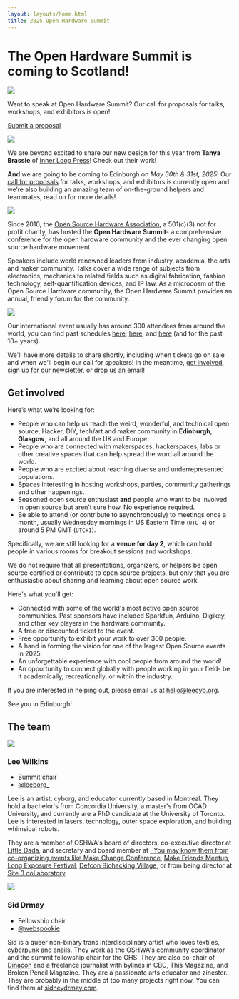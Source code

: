 ```yaml
---
layout: layouts/home.html
title: 2025 Open Hardware Summit
---
```


# The Open Hardware Summit is coming to Scotland!

<div class="lil-guy is-right">
    <img src="/static/images/lil-guy-6-color.svg">
    <div class="big-quote has-yellow-outlined-shadow">
        <p>Want to speak at Open Hardware Summit? Our call for proposals for talks, workshops, and exhibitors is open!</p>
        <p>
            <a href="https://docs.google.com/forms/d/e/1FAIpQLSeiuWtUClyQ2Aj-CBFwZacpfL9xxgG_ZA8ImF0SF9sT2-sqKA/viewform" target="_blank" class="button">Submit a proposal</a>
        </p>
    </div>
</div>

<div class="lil-guy">
    <img src="/static/images/lil-guy-1-color.svg">
    <div>
        <p>
            We are beyond excited to share our new design for this year from <strong>Tanya Brassie</strong> of <a href="https://innerloop.press/" target="_blank">Inner Loop Press</a>! Check out their work!
        </p>
        <p>
            <strong>And</strong> we are going to be coming to Edinburgh on <em>May 30th & 31st, 2025</em>! Our <a href="https://docs.google.com/forms/d/e/1FAIpQLSeiuWtUClyQ2Aj-CBFwZacpfL9xxgG_ZA8ImF0SF9sT2-sqKA/viewform" target="_blank">call for proposals</a> for talks, workshops, and exhibitors is currently open and we’re also building an amazing team of on-the-ground helpers and teammates, read on for more details!
        </p>
    </div>
</div>

<div class="lil-guy is-right">
    <img src="/static/images/lil-guy-2-color.svg">
    <div>
        <p>
            Since 2010, the <a href="https://www.oshwa.org/" target="_blank">Open Source Hardware Association</a>, a 501(c)(3) not for profit charity, has hosted the <strong>Open Hardware Summit</strong>- a comprehensive conference for the open hardware community and the ever changing open source hardware movement.
        </p>
        <p>
            Speakers include world renowned leaders from industry, academia, the arts and maker community. Talks cover a wide range of subjects from electronics, mechanics to related fields such as digital fabrication, fashion technology, self-quantification devices, and IP law. As a microcosm of the Open Source Hardware community, the Open Hardware Summit provides an annual, friendly forum for the community.
        </p>
    </div>
</div>

<div class="lil-guy">
    <img src="/static/images/lil-guy-4-color.svg">
    <div>
        <p>
            Our international event usually has around 300 attendees from around the world, you can find past schedules <a href="http://2024.oshwa.org" target="_blank">here</a>, <a href="http://2023.oshwa.org" target="_blank">here</a>, and <a href="http://2022.oshwa.org" target="_blank">here</a> (and for the past 10+ years).
        </p>
        <p>
            We'll have more details to share shortly, including when tickets go on sale and when we'll begin our call for speakers! In the meantime, <a href="#get-involved">get involved</a>, <a href="https://oshwa.us19.list-manage.com/subscribe?u=3e1619d377d5a6c361ef3292b&id=ca147d8610" target="_blank">sign up for our newsletter</a>, or <a href="mailto:summit@oshwa.org" target="_blank">drop us an email</a>!
        </p>
    </div>
</div>



## Get involved

Here’s what we’re looking for:

- People who can help us reach the weird, wonderful, and technical open source, Hacker, DIY, tech/art and maker community in **Edinburgh**, **Glasgow**, and all around the UK and Europe.
- People who are connected with makerspaces, hackerspaces, labs or other creative spaces that can help spread the word all around the world.
- People who are excited about reaching diverse and underrepresented populations.
- Spaces interesting in hosting workshops, parties, community gatherings and other happenings.
- Seasoned open source enthusiast **and** people who want to be involved in open source but aren’t sure how. No experience required.
- Be able to attend (or contribute to asynchronously) to meetings once a month, usually Wednesday mornings in US Eastern Time (`UTC-4`) or around 5 PM GMT (`UTC+1`).

Specifically, we are still looking for a **venue for day 2**, which can hold people in various rooms for breakout sessions and workshops.

We do not require that all presentations, organizers, or helpers be open source certified or contribute to open source projects, but only that you are enthusiastic about sharing and learning about open source work.

Here's what you'll get:

- Connected with some of the world's most active open source communities. Past sponsors have included Sparkfun, Arduino, Digikey, and other key players in the hardware community.
- A free or discounted ticket to the event.
- Free opportunity to exhibit your work to over 300 people.
- A hand in forming the vision for one of the largest Open Source events in 2025.
- An unforgettable experience with cool people from around the world!
- An opportunity to connect globally with people working in your field- be it academically, recreationally, or within the industry.

If you are interested in helping out, please email us at [hello@leecyb.org](mailto:hello@leecyb.org).

See you in Edinburgh!


## The team

<div class="cool-person">
    <img src="/static/images/lee.jpg" class="has-outlined-shadow">
    <div>
        <h3>Lee Wilkins</h3>
        <ul class="details">
            <li class="role">Summit chair</li>
            <li><a href="">@leeborg_</a></li>
        </ul>
        <p>
            Lee is an artist, cyborg, and educator currently based in Montreal. They hold a bachelor's from Concordia University, a master's from OCAD University, and currently are a PhD candidate at the University of Toronto. Lee is interested in lasers, technology, outer space exploration, and building whimsical robots.
        </p>
        <p>
            They are a member of OSHWA's board of directors, co-executive director at <a href="">Little Dada</a>, and secretary and board member at <a href="Pleasure Dome">. You may know them from co-organizing events like <a href="">Make Change Conference</a>, <a href="">Make Friends Meetup</a>, <a href="">Long Exposure Festival</a>, <a href="">Defcon Biohacking Village</a>, or from being director at <a href="">Site 3 coLaboratory</a>.
        </p>
    </div>
</div>

<div class="cool-person">
    <img src="/static/images/sid.png" class="has-outlined-shadow">
    <div>
        <h3>Sid Drmay</h3>
        <ul class="details">
            <li class="role">Fellowship chair</li>
            <li><a href="">@webspookie</a></li>
        </ul>
        <p>
            Sid is a queer non-binary trans interdisciplinary artist who loves textiles, cyberpunk and snails. They work as the OSHWA's community coordinator and the summit fellowship chair for the OHS. They are also co-chair of <a href="">Dinacon</a> and a freelance journalist with bylines in CBC, This Magazine, and Broken Pencil Magazine. They are a passionate arts educator and zinester. They are probably in the middle of too many projects right now. You can find them at <a href="">sidneydrmay.com</a>.
        </p>
    </div>
</div>
